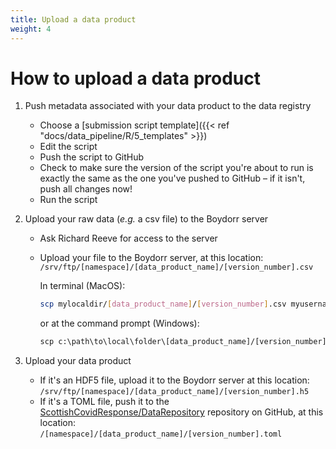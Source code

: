 ```yaml
---
title: Upload a data product
weight: 4
---
```


# How to upload a data product

1. Push metadata associated with your data product to the data registry
   * Choose a [submission script template]({{< ref "docs/data_pipeline/R/5_templates" >}})
   * Edit the script
   * Push the script to GitHub
   * Check to make sure the version of the script you're about to run is exactly the same as the one you've pushed to GitHub – if it isn't, push all changes now!
   * Run the script

2. Upload your raw data (*e.g.* a csv file) to the Boydorr server
   * Ask Richard Reeve for access to the server
   * Upload your file to the Boydorr server, at this location:<br>
   `/srv/ftp/[namespace]/[data_product_name]/[version_number].csv`
        
     In terminal (MacOS):

     ``` bash
     scp mylocaldir/[data_product_name]/[version_number].csv myusername@boydorr.gla.ac.uk:/srv/ftp/[namespace]/[data_product_name]/[version_number].csv
     ```

     or at the command prompt (Windows):
     ``` cmd
     scp c:\path\to\local\folder\[data_product_name]/[version_number].csv myusername@boydorr.gla.ac.uk:/srv/ftp/[namespace]/[data_product][version_number].csv
     ```

3. Upload your data product
   * If it's an HDF5 file, upload it to the Boydorr server at this location:<br>
   `/srv/ftp/[namespace]/[data_product_name]/[version_number].h5`
   * If it's a TOML file, push it to the [ScottishCovidResponse/DataRepository](https://github.com/ScottishCovidResponse/DataRepository) repository on GitHub, at this location:<br>
   `/[namespace]/[data_product_name]/[version_number].toml`
